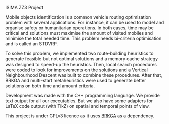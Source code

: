 ISIMA ZZ3 Project

Mobile objects identification is a common vehicle routing optimisation problem with several applications. For instance, it can be used to model and organise safety or humanitarian operations. In both cases, time may be critical and solutions must maximise the amount of visited mobiles and minimise the total needed time. This problem needs bi-criteria optimisation and is called an STDVRP.
 
To solve this problem, we implemented two route-building heuristics to generate feasible but not optimal solutions and a memory cache strategy was designed to speed-up the heuristics. Then, local search procedures were coded to look for improvements on the solutions and a Vertical Neighbourhood Descent was built to combine these procedures. After that, BRKGA and multi-start metaheuristics were used to generate better solutions on both time and amount criteria.

Development was made with the C++ programming language. We provide text output for all our executables. But we also have some adapters for LaTeX code output (with TikZ) on spatial and temporal points of view.

This project is under GPLv3 licence as it uses [BRKGA](https://github.com/rfrancotoso/brkgaAPI) as a dependency.